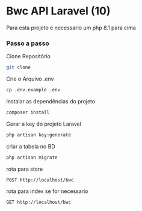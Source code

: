 
# Bwc API Laravel (10)
Para esta projeto e necessario um php 8.1 para cima 

### Passo a passo

Clone Repositório
```sh
git clone 
```

Crie o Arquivo .env
```sh
cp .env.example .env
```

Instalar as dependências do projeto
```sh
composer install
```

Gerar a key do projeto Laravel
```sh
php artisan key:generate
```

criar a tabela no BD
```sh
php artisan migrate
```

rota para store
```sh
POST http://localhost/bwc
```
rota para index se for necessario

```sh
GET http://localhost/bwc
```